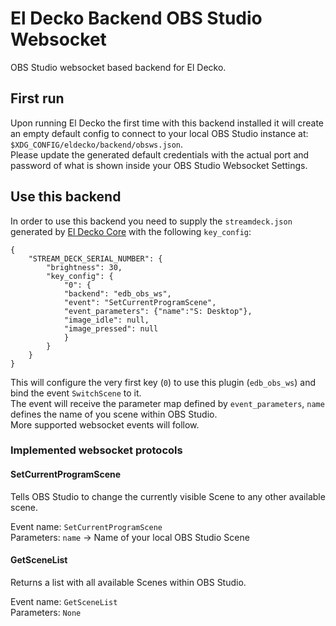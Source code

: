 # El Decko Backend OBS Studio Websocket

OBS Studio websocket based backend for El Decko.

## First run

Upon running El Decko the first time with this backend installed it will create an empty default config to connect to
your local OBS Studio instance at: `$XDG_CONFIG/eldecko/backend/obsws.json`.  
Please update the generated default credentials with the actual port and password of what is shown inside your OBS
Studio Websocket Settings.

## Use this backend

In order to use this backend you need to supply the `streamdeck.json` generated
by [El Decko Core](https://github.com/Z-Ray-Entertainment/el_decko_core) with the following `key_config`:

```
{
    "STREAM_DECK_SERIAL_NUMBER": {
        "brightness": 30,
        "key_config": {
            "0": {
            "backend": "edb_obs_ws",
            "event": "SetCurrentProgramScene",
            "event_parameters": {"name":"S: Desktop"},
            "image_idle": null,
            "image_pressed": null
            }
        }
    }
}
```

This will configure the very first key (`0`) to use this plugin (`edb_obs_ws`) and bind the event `SwitchScene` to it.  
The event will receive the parameter map defined by `event_parameters`, `name` defines the name of you scene within OBS
Studio.  
More supported websocket events will follow.

### Implemented websocket protocols

#### SetCurrentProgramScene

Tells OBS Studio to change the currently visible Scene to any other available scene.

Event name: `SetCurrentProgramScene`  
Parameters: `name` -> Name of your local OBS Studio Scene

#### GetSceneList

Returns a list with all available Scenes within OBS Studio.

Event name: `GetSceneList`  
Parameters: `None`
